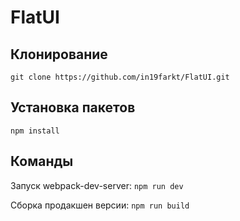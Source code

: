 # FlatUI

## Клонирование
`git clone https://github.com/in19farkt/FlatUI.git`

## Установка пакетов
`npm install`

## Команды
Запуск webpack-dev-server: `npm run dev`

Сборка продакшен версии: `npm run build`